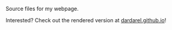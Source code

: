 Source files for my webpage.

Interested? Check out the rendered version at
[dardarel.github.io](http://dardarel.github.io)!
